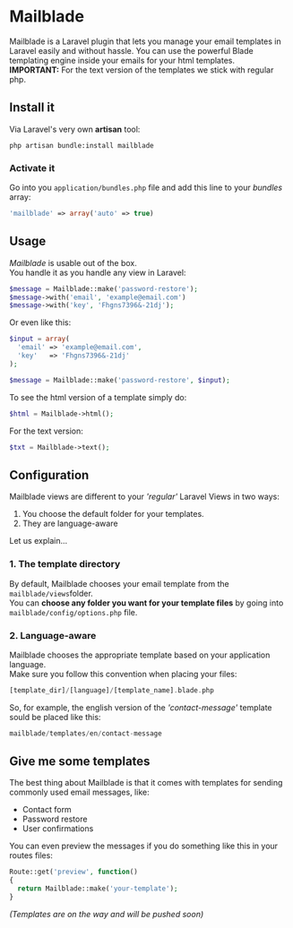 Mailblade
=========

Mailblade is a Laravel plugin that lets you manage your email templates in Laravel easily and without hassle.
You can use the powerful Blade templating engine inside your emails for your html templates.  
**IMPORTANT:** For the text version of the templates we stick with regular php.

## Install it
Via Laravel's very own **artisan** tool:  
```
php artisan bundle:install mailblade
```

### Activate it
Go into you `application/bundles.php` file and add this line to your *bundles* array:

```php
'mailblade' => array('auto' => true)
```

## Usage
*Mailblade* is usable out of the box.  
You handle it as you handle any view in Laravel:

```php
$message = Mailblade::make('password-restore');
$message->with('email', 'example@email.com')
$message->with('key', 'Fhgns7396&-21dj');
```

Or even like this:

```php
$input = array(
  'email' => 'example@email.com',
  'key'   => 'Fhgns7396&-21dj'
);

$message = Mailblade::make('password-restore', $input);
```

To see the html version of a template simply do:

```php
$html = Mailblade->html();
```

For the text version:

```php
$txt = Mailblade->text();
```

## Configuration
Mailblade views are different to your *'regular'* Laravel Views in two ways:

1. You choose the default folder for your templates.
2. They are language-aware

Let us explain...

### 1. The template directory
By default, Mailblade chooses your email template from the `mailblade/views`folder.  
You can **choose any folder you want for your template files** by going into `mailblade/config/options.php` file.


### 2. Language-aware
Mailblade chooses the appropriate template based on your application language.  
Make sure you follow this convention when placing your files:  

```php
[template_dir]/[language]/[template_name].blade.php
```

So, for example, the english version of the *'contact-message'* template sould be placed like this:

```php
mailblade/templates/en/contact-message
```

## Give me some templates
The best thing about Mailblade is that it comes with templates for sending commonly used email messages, like:

* Contact form
* Password restore
* User confirmations

You can even preview the messages if you do something like this in your routes files:

```php
Route::get('preview', function()
{
  return Mailblade::make('your-template');
}
```

*(Templates are on the way and will be pushed soon)*
